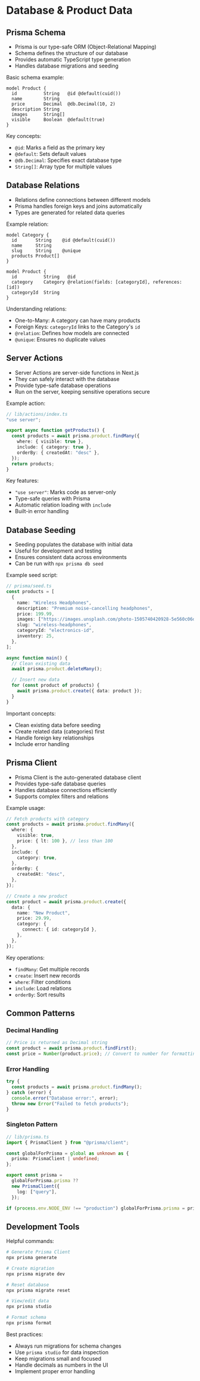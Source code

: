 # Database & Product Data

## Prisma Schema

- Prisma is our type-safe ORM (Object-Relational Mapping)
- Schema defines the structure of our database
- Provides automatic TypeScript type generation
- Handles database migrations and seeding

Basic schema example:

```prisma
model Product {
  id          String   @id @default(cuid())
  name        String
  price       Decimal  @db.Decimal(10, 2)
  description String
  images      String[]
  visible     Boolean  @default(true)
}
```

Key concepts:

- `@id`: Marks a field as the primary key
- `@default`: Sets default values
- `@db.Decimal`: Specifies exact database type
- `String[]`: Array type for multiple values

## Database Relations

- Relations define connections between different models
- Prisma handles foreign keys and joins automatically
- Types are generated for related data queries

Example relation:

```prisma
model Category {
  id       String    @id @default(cuid())
  name     String
  slug     String    @unique
  products Product[]
}

model Product {
  id          String   @id
  category    Category @relation(fields: [categoryId], references: [id])
  categoryId  String
}
```

Understanding relations:

- One-to-Many: A category can have many products
- Foreign Keys: `categoryId` links to the Category's `id`
- `@relation`: Defines how models are connected
- `@unique`: Ensures no duplicate values

## Server Actions

- Server Actions are server-side functions in Next.js
- They can safely interact with the database
- Provide type-safe database operations
- Run on the server, keeping sensitive operations secure

Example action:

```typescript
// lib/actions/index.ts
"use server";

export async function getProducts() {
  const products = await prisma.product.findMany({
    where: { visible: true },
    include: { category: true },
    orderBy: { createdAt: "desc" },
  });
  return products;
}
```

Key features:

- `"use server"`: Marks code as server-only
- Type-safe queries with Prisma
- Automatic relation loading with `include`
- Built-in error handling

## Database Seeding

- Seeding populates the database with initial data
- Useful for development and testing
- Ensures consistent data across environments
- Can be run with `npx prisma db seed`

Example seed script:

```typescript
// prisma/seed.ts
const products = [
  {
    name: "Wireless Headphones",
    description: "Premium noise-cancelling headphones",
    price: 199.99,
    images: ["https://images.unsplash.com/photo-1505740420928-5e560c06d30e"],
    slug: "wireless-headphones",
    categoryId: "electronics-id",
    inventory: 25,
  },
];

async function main() {
  // Clean existing data
  await prisma.product.deleteMany();

  // Insert new data
  for (const product of products) {
    await prisma.product.create({ data: product });
  }
}
```

Important concepts:

- Clean existing data before seeding
- Create related data (categories) first
- Handle foreign key relationships
- Include error handling

## Prisma Client

- Prisma Client is the auto-generated database client
- Provides type-safe database queries
- Handles database connections efficiently
- Supports complex filters and relations

Example usage:

```typescript
// Fetch products with category
const products = await prisma.product.findMany({
  where: {
    visible: true,
    price: { lt: 100 }, // less than 100
  },
  include: {
    category: true,
  },
  orderBy: {
    createdAt: "desc",
  },
});

// Create a new product
const product = await prisma.product.create({
  data: {
    name: "New Product",
    price: 29.99,
    category: {
      connect: { id: categoryId },
    },
  },
});
```

Key operations:

- `findMany`: Get multiple records
- `create`: Insert new records
- `where`: Filter conditions
- `include`: Load relations
- `orderBy`: Sort results

## Common Patterns

### Decimal Handling

```typescript
// Price is returned as Decimal string
const product = await prisma.product.findFirst();
const price = Number(product.price); // Convert to number for formatting
```

### Error Handling

```typescript
try {
  const products = await prisma.product.findMany();
} catch (error) {
  console.error("Database error:", error);
  throw new Error("Failed to fetch products");
}
```

### Singleton Pattern

```typescript
// lib/prisma.ts
import { PrismaClient } from "@prisma/client";

const globalForPrisma = global as unknown as {
  prisma: PrismaClient | undefined;
};

export const prisma =
  globalForPrisma.prisma ??
  new PrismaClient({
    log: ["query"],
  });

if (process.env.NODE_ENV !== "production") globalForPrisma.prisma = prisma;
```

## Development Tools

Helpful commands:

```bash
# Generate Prisma Client
npx prisma generate

# Create migration
npx prisma migrate dev

# Reset database
npx prisma migrate reset

# View/edit data
npx prisma studio

# Format schema
npx prisma format
```

Best practices:

- Always run migrations for schema changes
- Use `prisma studio` for data inspection
- Keep migrations small and focused
- Handle decimals as numbers in the UI
- Implement proper error handling
